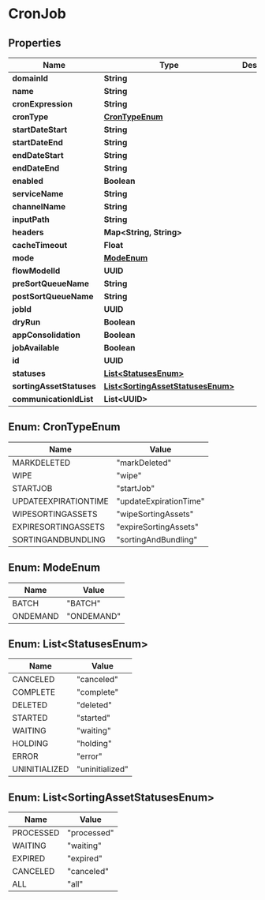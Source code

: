 

# CronJob


## Properties

| Name | Type | Description | Notes |
|------------ | ------------- | ------------- | -------------|
|**domainId** | **String** |  |  [optional] |
|**name** | **String** |  |  [optional] |
|**cronExpression** | **String** |  |  [optional] |
|**cronType** | [**CronTypeEnum**](#CronTypeEnum) |  |  [optional] |
|**startDateStart** | **String** |  |  [optional] |
|**startDateEnd** | **String** |  |  [optional] |
|**endDateStart** | **String** |  |  [optional] |
|**endDateEnd** | **String** |  |  [optional] |
|**enabled** | **Boolean** |  |  [optional] |
|**serviceName** | **String** |  |  [optional] |
|**channelName** | **String** |  |  [optional] |
|**inputPath** | **String** |  |  [optional] |
|**headers** | **Map&lt;String, String&gt;** |  |  [optional] |
|**cacheTimeout** | **Float** |  |  [optional] |
|**mode** | [**ModeEnum**](#ModeEnum) |  |  [optional] |
|**flowModelId** | **UUID** |  |  [optional] |
|**preSortQueueName** | **String** |  |  [optional] |
|**postSortQueueName** | **String** |  |  [optional] |
|**jobId** | **UUID** |  |  [optional] |
|**dryRun** | **Boolean** |  |  [optional] |
|**appConsolidation** | **Boolean** |  |  [optional] |
|**jobAvailable** | **Boolean** |  |  [optional] |
|**id** | **UUID** |  |  [optional] |
|**statuses** | [**List&lt;StatusesEnum&gt;**](#List&lt;StatusesEnum&gt;) |  |  [optional] |
|**sortingAssetStatuses** | [**List&lt;SortingAssetStatusesEnum&gt;**](#List&lt;SortingAssetStatusesEnum&gt;) |  |  [optional] |
|**communicationIdList** | **List&lt;UUID&gt;** |  |  [optional] |



## Enum: CronTypeEnum

| Name | Value |
|---- | -----|
| MARKDELETED | &quot;markDeleted&quot; |
| WIPE | &quot;wipe&quot; |
| STARTJOB | &quot;startJob&quot; |
| UPDATEEXPIRATIONTIME | &quot;updateExpirationTime&quot; |
| WIPESORTINGASSETS | &quot;wipeSortingAssets&quot; |
| EXPIRESORTINGASSETS | &quot;expireSortingAssets&quot; |
| SORTINGANDBUNDLING | &quot;sortingAndBundling&quot; |



## Enum: ModeEnum

| Name | Value |
|---- | -----|
| BATCH | &quot;BATCH&quot; |
| ONDEMAND | &quot;ONDEMAND&quot; |



## Enum: List&lt;StatusesEnum&gt;

| Name | Value |
|---- | -----|
| CANCELED | &quot;canceled&quot; |
| COMPLETE | &quot;complete&quot; |
| DELETED | &quot;deleted&quot; |
| STARTED | &quot;started&quot; |
| WAITING | &quot;waiting&quot; |
| HOLDING | &quot;holding&quot; |
| ERROR | &quot;error&quot; |
| UNINITIALIZED | &quot;uninitialized&quot; |



## Enum: List&lt;SortingAssetStatusesEnum&gt;

| Name | Value |
|---- | -----|
| PROCESSED | &quot;processed&quot; |
| WAITING | &quot;waiting&quot; |
| EXPIRED | &quot;expired&quot; |
| CANCELED | &quot;canceled&quot; |
| ALL | &quot;all&quot; |



